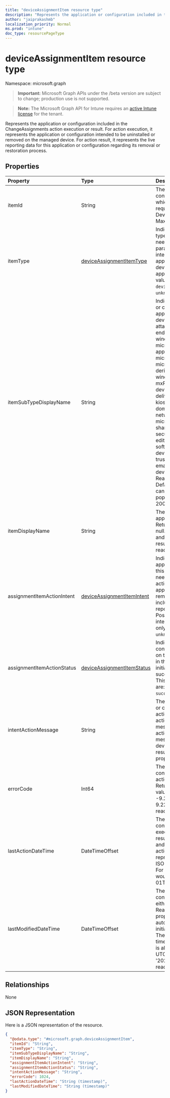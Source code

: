 ```yaml
---
title: "deviceAssignmentItem resource type"
description: "Represents the application or configuration included in the ChangeAssignments action execution or result. For action execution, it represents the application or configuration intended to be uninstalled or removed on the managed device. For action result, it represents the live reporting data for this application or configuration regarding its removal or restoration process."
author: "jaiprakashmb"
localization_priority: Normal
ms.prod: "intune"
doc_type: resourcePageType
---
```


# deviceAssignmentItem resource type

Namespace: microsoft.graph

> **Important:** Microsoft Graph APIs under the /beta version are subject to change; production use is not supported.

> **Note:** The Microsoft Graph API for Intune requires an [active Intune license](https://go.microsoft.com/fwlink/?linkid=839381) for the tenant.

Represents the application or configuration included in the ChangeAssignments action execution or result. For action execution, it represents the application or configuration intended to be uninstalled or removed on the managed device. For action result, it represents the live reporting data for this application or configuration regarding its removal or restoration process.

## Properties
|Property|Type|Description|
|:---|:---|:---|
|itemId|String|The unique identifier for the application or configuration. ItemId is required property which needs to be set in the action POST request parameter for the DeviceAssignmentItem intended to remove. Max length is 40|
|itemType|[deviceAssignmentItemType](../resources/intune-devices-deviceassignmentitemtype.md)|Indicates the application or configuration type. ItemType is required property which needs to be set in the action POST request parameter for the DeviceAssignmentItem intended to remove. Possible values are: application, deviceConfiguration, deviceManagementConfigurationPolicy. application itemType is default value. Possible values are: `application`, `deviceConfiguration`, `deviceManagementConfigurationPolicy`, `unknownFutureValue`.|
|itemSubTypeDisplayName|String|Indicates the specific type for the application or configuration. For example, unknown, application, exploitProtection, bitLocker, deviceControl, microsoftEdgeBaseline, attackSurfaceReductionRulesConfigMgr, endpointDetectionandResponse, windowsUpdateforBusiness, microsoftDefenderFirewallRules, applicationControl, microsoftDefenderAntivirusexclusions, microsoftDefenderAntivirus, wiredNetwork, derivedPersonalIdentityVerificationCredential, windowsHealthMonitoring, extensions, mxProfileZebraOnly, deviceFirmwareConfigurationInterface, deliveryOptimization, identityProtection, kiosk, overrideGroupPolicy, domainJoinPreview, pkcsImportedCertificate, networkBoundary, endpointProtection, microsoftDefenderAtpWindows10Desktop, sharedMultiUserDevice, deviceFeatures, secureAssessmentEducation, wiFiImport, editionUpgradeAndModeSwitch, vpn, custom, softwareUpdates, deviceRestrictionsWindows10Team, email, trustedCertificate, scepCertificate, emailSamsungKnoxOnly, pkcsCertificate, deviceRestrictions, wiFi, settingsCatalog. Read-Only. Returned in the action result. Default value is null. The property value cannot be modified and is automatically populated with the action result. Max length is 200. This property is read-only.|
|itemDisplayName|String|The item displayName name for the application or configuration. Read-Only. Returned in the action result. Default value is null. The property value cannot be modified and is automatically populated with the action result. Max length is 200. This property is read-only.|
|assignmentItemActionIntent|[deviceAssignmentItemIntent](../resources/intune-devices-deviceassignmentitemintent.md)|Indicates the IT Admin's intent on the application or configuration when executing this action on the managed device. Intent needs to be set as default value remove in the action POST request parameter. For the application or configuration intended to remove through previous actions but not included in current action, its intent will be reported as restore in the action result. Possible values are: remove, restore. remove intent is default value. This property is read-only. Possible values are: `remove`, `restore`, `unknownFutureValue`.|
|assignmentItemActionStatus|[deviceAssignmentItemStatus](../resources/intune-devices-deviceassignmentitemstatus.md)|Indicates the live status for the application or configuration regarding the executed action on the managed device. Read-Only. Returned in the action result. Possible values are: initiated, inProgress, removed, error, succeeded. initiated status is default value. This property is read-only. Possible values are: `initiated`, `inProgress`, `removed`, `error`, `succeeded`, `unknownFutureValue`.|
|intentActionMessage|String|The intent action message for the application or configuration regarding the executed action on the managed device. When the action is on error, this property provides message on the reason of failure. When the action is in progress, this property provides message on what's being processed on the device. Read-Only. Returned in the action result. Can be null. Max length is 1500. This property is read-only.|
|errorCode|Int64|The error code for the application or configuration regarding the failed executed action on the managed device. Read-Only. Returned in the action result. 0 is default value and indicates no failure. Valid values -9.22337203685478E+18 to 9.22337203685478E+18. This property is read-only.|
|lastActionDateTime|DateTimeOffset|The date and time when the application or configuration was initiated an action execution. Read-Only. Returned in the action result. The property value cannot be modified and is automatically populated when the action is initiated. The Timestamp type represents date and time information using ISO 8601 format and is always in UTC time. For example, midnight UTC on Jan 1, 2025 would look like this: '2025-01-01T00:00:00Z'. This property is read-only.|
|lastModifiedDateTime|DateTimeOffset|The date and time when the application or configuration was last modified because of either action execution or status change. Read-Only. Returned in the action result. The property value cannot be modified and is automatically populated when the action is initiated or the device has a status change. The Timestamp type represents date and time information using ISO 8601 format and is always in UTC time. For example, midnight UTC on Jan 1, 2025 would look like this: '2025-01-01T00:00:00Z'. This property is read-only.|

## Relationships
None

## JSON Representation
Here is a JSON representation of the resource.
<!-- {
  "blockType": "resource",
  "@odata.type": "microsoft.graph.deviceAssignmentItem"
}
-->
``` json
{
  "@odata.type": "#microsoft.graph.deviceAssignmentItem",
  "itemId": "String",
  "itemType": "String",
  "itemSubTypeDisplayName": "String",
  "itemDisplayName": "String",
  "assignmentItemActionIntent": "String",
  "assignmentItemActionStatus": "String",
  "intentActionMessage": "String",
  "errorCode": 1024,
  "lastActionDateTime": "String (timestamp)",
  "lastModifiedDateTime": "String (timestamp)"
}
```
